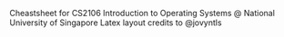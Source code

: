 Cheastsheet for CS2106 Introduction to Operating Systems @ National University of Singapore
Latex layout credits to @jovyntls
